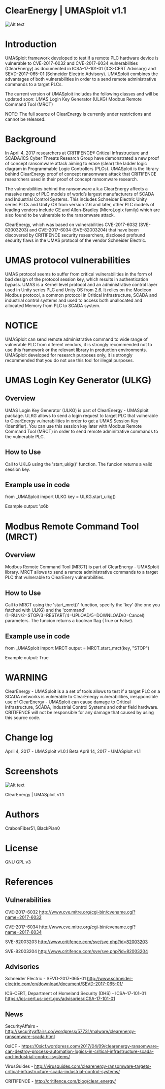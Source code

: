 ClearEnergy | UMASploit v1.1
============

![Alt text](https://0xicf.files.wordpress.com/2017/04/clearenergy-banner.jpg?w=676 "ClearEnergy - UMASploit")




Introduction
============

UMASploit framework developed to test if a remote PLC hardware device is vulnerable to CVE-2017-6032 and CVE-2017-6034 vulnerabilities (ClearEnergy) as documented in ICSA-17-101-01 (ICS-CERT Advisory) and SEVD-2017-065-01 (Schneider Electric Advisory). UMASploit combines the advantages of both vulnerabilities in order to a send remote administrative commands to a target PLCs.

The current version of UMASploit includes the following classes and will be updated soon:
UMAS Login Key Generator (ULKG)
Modbus Remote Command Tool (MRCT)

NOTE: The full source of ClearEnergy is currently under restrictions and cannot be released.




Background
============
In April 4, 2017 researchers at CRITIFENCE® Critical Infrastructure and SCADA/ICS Cyber Threats Research Group have demonstrated a new proof of concept ransomware attack aiming to erase (clear) the ladder logic diagram in Programmable Logic Controllers (PLCs). UMASploit is the library behind ClearEnergy proof of concept ransomware attack that CRITIFENCE researchers used in their proof of concept ransomware research.

The vulnerabilities behind the ransomware a.k.a ClearEnergy affects a massive range of PLC models of world’s largest manufacturers of SCADA and Industrial Control Systems. This includes Schneider Electric Unity series PLCs and Unity OS from version 2.6 and later, other PLC models of leading vendors include GE and Allen-Bradley (MicroLogix family) which are also found to be vulnerable to the ransomware attack.

ClearEnergy, which was based on vulnerabilities CVE-2017-6032 (SVE-82003203) and CVE-2017-6034 (SVE-82003204) that have been discovered by CRITIFENCE security researchers, disclosed profound security flaws in the UMAS protocol of the vendor Schneider Electric. 



UMAS protocol vulnerabilities
============
UMAS protocol seems to suffer from critical vulnerabilities in the form of bad design of the protocol session key, which results in authentication bypass. UMAS is a Kernel level protocol and an administrative control layer used in Unity series PLC and Unity OS from 2.6. It relies on the Modicon Modbus protocol, a common protocol in Critical Infrastructure, SCADA and industrial control systems and used to access both unallocated and allocated Memory from PLC to SCADA system.




NOTICE
============
UMASploit can send remote administrative command to wide range of vulnerable PLC from diferent vendors, it is strongly recommended not to use this framework or the relevant library in production environments. 
UMASploit developed for research purposes only, it is strongly recommended that you do not use this tool for illegal purposes. 





UMAS Login Key Generator (ULKG)
============

Overview
-
UMAS Login Key Generator (ULKG) is part of ClearEnergy - UMASploit package. ULKG allows to send a login request to target PLC that vulnerable to ClearEnergy vulnerabilities in order to get a UMAS Session Key (Identifier). You can use this session key later with Modbus Remote Command Tool (MRCT) in order to send remote adminitrative commands to the vulnerable PLC.


How to Use
-
Call to UKLG using the 'start_uklg()' function.
The funcion returns a valid session key.


Example use in code
-
from _UMASploit import ULKG
key = ULKG.start_ulkg()

Example output:
\x6b




Modbus Remote Command Tool (MRCT)
============

Overview
-
Modbus Remote Command Tool (MRCT) is part of ClearEnergy - UMASploit library. 
MRCT allows to send a remote administrative commands to a target PLC that vulnerable to ClearEnery vulnerabilities.


How to Use
-
Call to MRCT using the 'start_mrct()' function, specify the 'key' (the one you fetched with ULKG) 
and the 'command' (1=RUN/2=STOP/3=RESTART/4=UPLOAD/5=DOWNLOAD/0=Cancel) parameters.
The funcion returns a boolean flag (True or False).


Example use in code
-
from _UMASploit import MRCT
output = MRCT.start_mrct(key, "STOP")

Example output:
True




WARNING
============
ClearEnergy - UMASploit is a a set of tools allows to test if a target PLC on a SCADA networks is vulnerable to ClearEnergy vulnerabilities, irespponsible use of ClearEnergy - UMASploit can cause damage to Critical Infrastructure, SCADA, Industrial Control Systems and other field hardware. CRITIFENCE will not be responsible for any damage that caused by using this source code.



Change log
============
April 4, 2017 - UMASploit v1.0.1 Beta
April 14, 2017 - UMASploit v1.1


Screenshots
============

![Alt text](https://0xicf.files.wordpress.com/2017/04/umasploit.jpg "ClearEnergy | UMASploit v1.1")

ClearEnergy | UMASploit v1.1




Authors
============

CrabonFiber51, BlackPian0


License
============
GNU GPL v3



References
============



Vulnerabilities
-

CVE-2017-6032
http://www.cve.mitre.org/cgi-bin/cvename.cgi?name=2017-6032

CVE-2017-6034
http://www.cve.mitre.org/cgi-bin/cvename.cgi?name=2017-6034

SVE-82003203
http://www.critifence.com/sve/sve.php?id=82003203

SVE-82003204
http://www.critifence.com/sve/sve.php?id=82003204



Advisories
-

Schneider Electric - SEVD-2017-065-01
http://www.schneider-electric.com/en/download/document/SEVD-2017-065-01/

ICS-CERT, Department of Homeland Security (DHS) - ICSA-17-101-01
https://ics-cert.us-cert.gov/advisories/ICSA-17-101-01



News
-

SecurityAffairs - http://securityaffairs.co/wordpress/57731/malware/clearenergy-ransomware-scada.html

0xICF - https://0xicf.wordpress.com/2017/04/09/clearenergy-ransomware-can-destroy-process-automation-logics-in-critical-infrastructure-scada-and-industrial-control-systems/

VirusGuides - http://virusguides.com/clearenergy-ransomware-targets-critical-infrastructure-scada-industrial-control-systems/

CRITIFENCE - http://critifence.com/blog/clear_energy/

